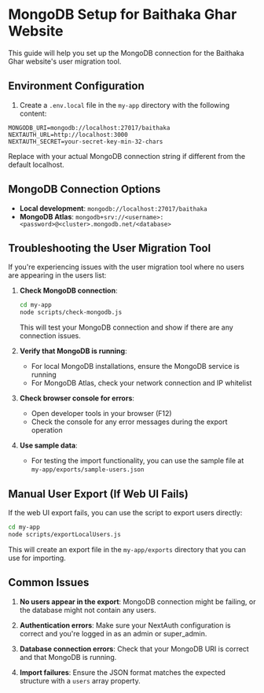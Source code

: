 # MongoDB Setup for Baithaka Ghar Website

This guide will help you set up the MongoDB connection for the Baithaka Ghar website's user migration tool.

## Environment Configuration

1. Create a `.env.local` file in the `my-app` directory with the following content:

```
MONGODB_URI=mongodb://localhost:27017/baithaka
NEXTAUTH_URL=http://localhost:3000
NEXTAUTH_SECRET=your-secret-key-min-32-chars
```

Replace with your actual MongoDB connection string if different from the default localhost.

## MongoDB Connection Options

- **Local development**: `mongodb://localhost:27017/baithaka`
- **MongoDB Atlas**: `mongodb+srv://<username>:<password>@<cluster>.mongodb.net/<database>`

## Troubleshooting the User Migration Tool

If you're experiencing issues with the user migration tool where no users are appearing in the users list:

1. **Check MongoDB connection**:

   ```bash
   cd my-app
   node scripts/check-mongodb.js
   ```

   This will test your MongoDB connection and show if there are any connection issues.

2. **Verify that MongoDB is running**:

   - For local MongoDB installations, ensure the MongoDB service is running
   - For MongoDB Atlas, check your network connection and IP whitelist

3. **Check browser console for errors**:

   - Open developer tools in your browser (F12)
   - Check the console for any error messages during the export operation

4. **Use sample data**:
   - For testing the import functionality, you can use the sample file at `my-app/exports/sample-users.json`

## Manual User Export (If Web UI Fails)

If the web UI export fails, you can use the script to export users directly:

```bash
cd my-app
node scripts/exportLocalUsers.js
```

This will create an export file in the `my-app/exports` directory that you can use for importing.

## Common Issues

1. **No users appear in the export**: MongoDB connection might be failing, or the database might not contain any users.

2. **Authentication errors**: Make sure your NextAuth configuration is correct and you're logged in as an admin or super_admin.

3. **Database connection errors**: Check that your MongoDB URI is correct and that MongoDB is running.

4. **Import failures**: Ensure the JSON format matches the expected structure with a `users` array property.

